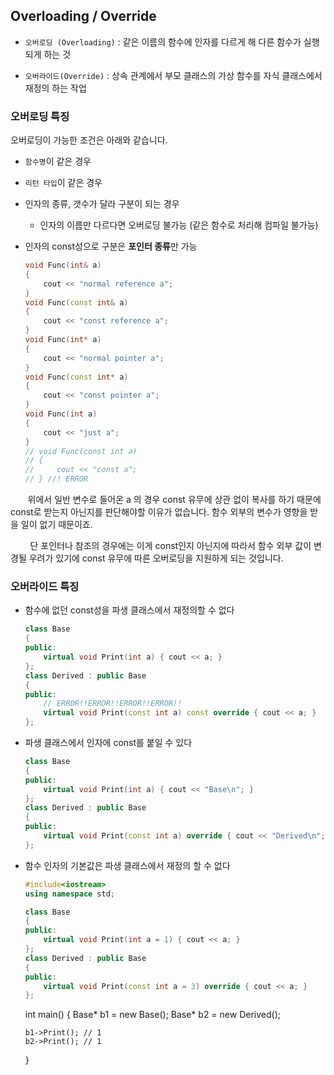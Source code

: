 ## Overloading / Override

- `오버로딩 (Overloading)` : 같은 이름의 함수에 인자를 다르게 해 다른 함수가 실행되게 하는 것

- `오버라이드(Override)` : 상속 관계에서 부모 클래스의 가상 함수를 자식 클래스에서 재정의 하는 작업

### 오버로딩 특징

오버로딩이 가능한 조건은 아래와 같습니다.

- `함수명`이 같은 경우

- `리턴 타입`이 같은 경우

- 인자의 종류, 갯수가 달라 구분이 되는 경우
  
  - 인자의 이름만 다르다면 오버로딩 불가능 (같은 함수로 처리해 컴파일 불가능)

- 인자의 const성으로 구분은 **포인터 종류**만 가능
  
  ```cpp
  void Func(int& a)
  {
      cout << "normal reference a";
  }
  void Func(const int& a)
  {
      cout << "const reference a";
  } 
  void Func(int* a)
  {
      cout << "normal pointer a";
  }
  void Func(const int* a)
  {
      cout << "const pointer a";
  }
  void Func(int a)
  {
      cout << "just a";
  }
  // void Func(const int a)
  // {
  //     cout << "const a";
  // } //! ERROR
  ```

       위에서 일반 변수로 들어온 a 의 경우 const 유무에 상관 없이 복사를 하기 때문에 const로 받는지 아닌지를 판단해야할 이유가 없습니다. 함수 외부의 변수가 영향을 받을 일이 없기 때문이죠.

        단 포인터나 참조의 경우에는 이게 const인지 아닌지에 따라서 함수 외부 값이 변경될 우려가 있기에 const 유무에 따른 오버로딩을 지원하게 되는 것입니다.

### 오버라이드 특징

- 함수에 없던 const성을 파생 클래스에서 재정의할 수 없다
  
  ```cpp
  class Base
  {
  public:
      virtual void Print(int a) { cout << a; }
  };
  class Derived : public Base
  {
  public:
      // ERROR!!ERROR!!ERROR!!ERROR!!
      virtual void Print(const int a) const override { cout << a; }
  };
  ```

- 파생 클래스에서 인자에 const를 붙일 수 있다
  
  ```cpp
  class Base
  {
  public:
      virtual void Print(int a) { cout << "Base\n"; }
  };
  class Derived : public Base
  {
  public:
      virtual void Print(const int a) override { cout << "Derived\n"; }
  };
  ```

- 함수 인자의 기본값은 파생 클래스에서 재정의 할 수 없다
  
  ```cpp
  #include<iostream>
  using namespace std;
  
  class Base
  {
  public:
      virtual void Print(int a = 1) { cout << a; }
  };
  class Derived : public Base
  {
  public:
      virtual void Print(const int a = 3) override { cout << a; }
  };
  ```

  int main()
  {
      Base* b1 = new Base();
      Base* b2 = new Derived();

      b1->Print(); // 1
      b2->Print(); // 1

  }

```

```
